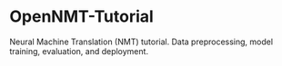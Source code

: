 # OpenNMT-Tutorial
Neural Machine Translation (NMT) tutorial. Data preprocessing, model training, evaluation, and deployment. 
